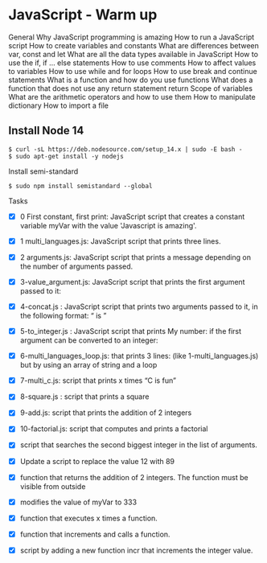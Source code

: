 # JavaScript - Warm up

General
Why JavaScript programming is amazing
How to run a JavaScript script
How to create variables and constants
What are differences between var, const and let
What are all the data types available in JavaScript
How to use the if, if ... else statements
How to use comments
How to affect values to variables
How to use while and for loops
How to use break and continue statements
What is a function and how do you use functions
What does a function that does not use any return statement return
Scope of variables
What are the arithmetic operators and how to use them
How to manipulate dictionary
How to import a file

## Install Node 14
```
$ curl -sL https://deb.nodesource.com/setup_14.x | sudo -E bash -
$ sudo apt-get install -y nodejs
```
Install semi-standard

```
$ sudo npm install semistandard --global

```
Tasks

- [x] 0 First constant, first print:  JavaScript script that creates a constant variable myVar with the value 'Javascript is amazing'.
- [x]  1 multi_languages.js: JavaScript script that prints three lines.
- [x] 2 arguments.js: JavaScript script that prints a message depending on the number of arguments passed.
- [x] 3-value_argument.js: JavaScript script that prints the first argument passed to it:
- [x] 4-concat.js :  JavaScript script that prints two arguments passed to it, in the following format: “ is ”
- [x] 5-to_integer.js : JavaScript script that prints My number: <first argument converted in integer> if the first argument can be converted to an integer:
- [x] 6-multi_languages_loop.js:  that prints 3 lines: (like 1-multi_languages.js) but by using an array of string and a loop
- [x] 7-multi_c.js: script that prints x times “C is fun”
- [x] 8-square.js : script that prints a square
- [x] 9-add.js: script that prints the addition of 2 integers
- [x] 10-factorial.js: script that computes and prints a factorial
- [x] script that searches the second biggest integer in the list of arguments.
- [x] Update a script to replace the value 12 with 89
- [x]  function that returns the addition of 2 integers. The function must be visible from outside
- [x] modifies the value of myVar to 333
- [x] function that executes x times a function.
- [x] function that increments and calls a function.
- [x] script by adding a new function incr that increments the integer value.






